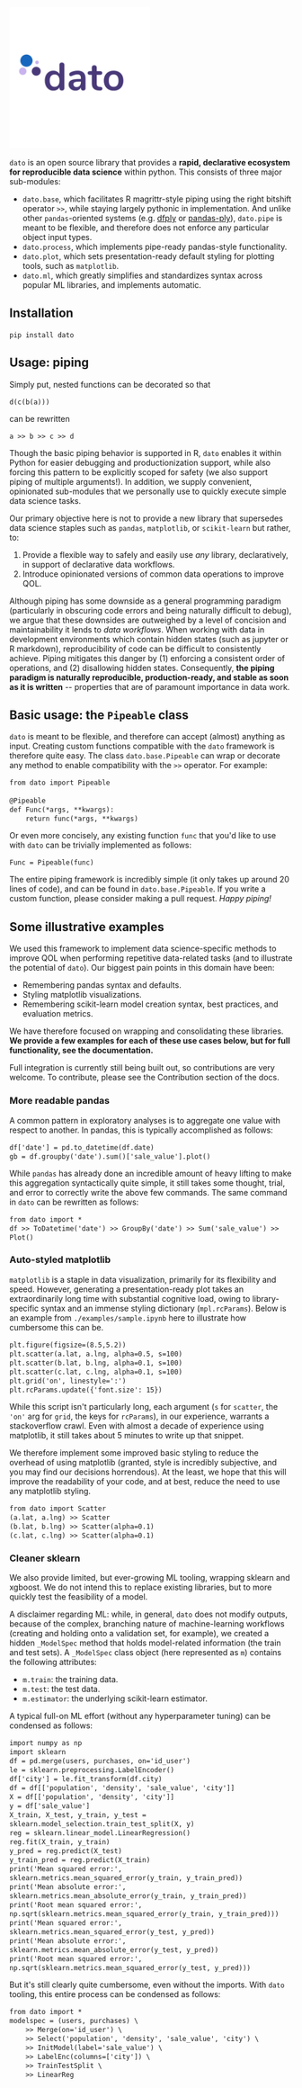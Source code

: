 <img width="250" src="https://github.com/dataframehq/dato/blob/master/docs/_static/img/dato.png?raw=true">

`dato` is an open source library that provides a **rapid, declarative ecosystem for reproducible data science** within python. This consists of three major sub-modules:

* `dato.base`, which facilitates R magrittr-style piping using the right bitshift operator `>>`, while staying largely pythonic in implementation. And unlike other `pandas`-oriented systems \(e.g. [dfply](https://github.com/kieferk/dfply) or [pandas-ply](https://github.com/coursera/pandas-ply)\), `dato.pipe` is meant to be flexible, and therefore does not enforce any particular object input types.
* `dato.process`, which implements pipe-ready pandas-style functionality.
* `dato.plot`, which sets presentation-ready default styling for plotting tools, such as `matplotlib`.
* `dato.ml`, which greatly simplifies and standardizes syntax across popular ML libraries, and implements automatic.

## Installation

```text
pip install dato
```


## Usage: piping

Simply put, nested functions can be decorated so that

```text
d(c(b(a)))
```

can be rewritten

```text
a >> b >> c >> d
```

Though the basic piping behavior is supported in R, `dato` enables it within Python for easier debugging and productionization support, while also forcing this pattern to be explicitly scoped for safety \(we also support piping of multiple arguments!\). In addition, we supply convenient, opinionated sub-modules that we personally use to quickly execute simple data science tasks.

Our primary objective here is not to provide a new library that supersedes data science staples such as `pandas`, `matplotlib`, or `scikit-learn` but rather, to:

1. Provide a flexible way to safely and easily use _any_ library, declaratively, in support of declarative data workflows.
2. Introduce opinionated versions of common data operations to improve QOL.

Although piping has some downside as a general programming paradigm \(particularly in obscuring code errors and being naturally difficult to debug\), we argue that these downsides are outweighed by a level of concision and maintainability it lends to _data workflows_. When working with data in development environments which contain hidden states \(such as jupyter or R markdown\), reproducibility of code can be difficult to consistently achieve. Piping mitigates this danger by \(1\) enforcing a consistent order of operations, and \(2\) disallowing hidden states. Consequently, **the piping paradigm is naturally reproducible, production-ready, and stable as soon as it is written** -- properties that are of paramount importance in data work.

## Basic usage: the `Pipeable` class

`dato` is meant to be flexible, and therefore can accept \(almost\) anything as input. Creating custom functions compatible with the `dato` framework is therefore quite easy. The class `dato.base.Pipeable` can wrap or decorate any method to enable compatibility with the `>>` operator. For example:

```text
from dato import Pipeable

@Pipeable
def Func(*args, **kwargs):
    return func(*args, **kwargs)
```

Or even more concisely, any existing function `func` that you'd like to use with `dato` can be trivially implemented as follows:

```text
Func = Pipeable(func)
```

The entire piping framework is incredibly simple \(it only takes up around 20 lines of code\), and can be found in `dato.base.Pipeable`. If you write a custom function, please consider making a pull request. _Happy piping!_

## Some illustrative examples

We used this framework to implement data science-specific methods to improve QOL when performing repetitive data-related tasks \(and to illustrate the potential of `dato`\). Our biggest pain points in this domain have been:

* Remembering pandas syntax and defaults.
* Styling matplotlib visualizations.
* Remembering scikit-learn model creation syntax, best practices, and evaluation metrics.

We have therefore focused on wrapping and consolidating these libraries. **We provide a few examples for each of these use cases below, but for full functionality, see the documentation.**

Full integration is currently still being built out, so contributions are very welcome. To contribute, please see the Contribution section of the docs.

### More readable pandas

A common pattern in exploratory analyses is to aggregate one value with respect to another. In pandas, this is typically accomplished as follows:

```text
df['date'] = pd.to_datetime(df.date)
gb = df.groupby('date').sum()['sale_value'].plot()
```

While `pandas` has already done an incredible amount of heavy lifting to make this aggregation syntactically quite simple, it still takes some thought, trial, and error to correctly write the above few commands. The same command in `dato` can be rewritten as follows:

```text
from dato import *
df >> ToDatetime('date') >> GroupBy('date') >> Sum('sale_value') >> Plot()
```

### Auto-styled matplotlib

`matplotlib` is a staple in data visualization, primarily for its flexibility and speed. However, generating a presentation-ready plot takes an extraordinarily long time with substantial cognitive load, owing to library-specific syntax and an immense styling dictionary \(`mpl.rcParams`\). Below is an example from `./examples/sample.ipynb` here to illustrate how cumbersome this can be.

```text
plt.figure(figsize=(8.5,5.2))
plt.scatter(a.lat, a.lng, alpha=0.5, s=100)
plt.scatter(b.lat, b.lng, alpha=0.1, s=100)
plt.scatter(c.lat, c.lng, alpha=0.1, s=100)
plt.grid('on', linestyle=':')
plt.rcParams.update({'font.size': 15})
```

While this script isn't particularly long, each argument \(`s` for `scatter`, the `'on'` arg for `grid`, the keys for `rcParams`\), in our experience, warrants a stackoverflow crawl. Even with almost a decade of experience using matplotlib, it still takes about 5 minutes to write up that snippet.

We therefore implement some improved basic styling to reduce the overhead of using matplotlib \(granted, style is incredibly subjective, and you may find our decisions horrendous\). At the least, we hope that this will improve the readability of your code, and at best, reduce the need to use any matplotlib styling.

```text
from dato import Scatter
(a.lat, a.lng) >> Scatter
(b.lat, b.lng) >> Scatter(alpha=0.1)
(c.lat, c.lng) >> Scatter(alpha=0.1)
```

### Cleaner sklearn

We also provide limited, but ever-growing ML tooling, wrapping sklearn and xgboost. We do not intend this to replace existing libraries, but to more quickly test the feasibility of a model.

A disclaimer regarding ML: while, in general, `dato` does not modify outputs, because of the complex, branching nature of machine-learning workflows \(creating and holding onto a validation set, for example\), we created a hidden `_ModelSpec` method that holds model-related information \(the train and test sets\). A `_ModelSpec` class object \(here represented as `m`\) contains the following attributes:

* `m.train`: the training data.
* `m.test`: the test data.
* `m.estimator`: the underlying scikit-learn estimator.

A typical full-on ML effort (without any hyperparameter tuning) can be condensed as follows:

```text
import numpy as np
import sklearn
df = pd.merge(users, purchases, on='id_user')
le = sklearn.preprocessing.LabelEncoder()
df['city'] = le.fit_transform(df.city)
df = df[['population', 'density', 'sale_value', 'city']]
X = df[['population', 'density', 'city']]
y = df['sale_value']
X_train, X_test, y_train, y_test = sklearn.model_selection.train_test_split(X, y)
reg = sklearn.linear_model.LinearRegression()
reg.fit(X_train, y_train)
y_pred = reg.predict(X_test)
y_train_pred = reg.predict(X_train)
print('Mean squared error:', sklearn.metrics.mean_squared_error(y_train, y_train_pred))
print('Mean absolute error:', sklearn.metrics.mean_absolute_error(y_train, y_train_pred))
print('Root mean squared error:', np.sqrt(sklearn.metrics.mean_squared_error(y_train, y_train_pred)))
print('Mean squared error:', sklearn.metrics.mean_squared_error(y_test, y_pred))
print('Mean absolute error:', sklearn.metrics.mean_absolute_error(y_test, y_pred))
print('Root mean squared error:', np.sqrt(sklearn.metrics.mean_squared_error(y_test, y_pred)))
```

But it's still clearly quite cumbersome, even without the imports. With `dato` tooling, this entire process can be condensed as follows:

```text
from dato import *
modelspec = (users, purchases) \
    >> Merge(on='id_user') \
    >> Select('population', 'density', 'sale_value', 'city') \
    >> InitModel(label='sale_value') \
    >> LabelEnc(columns=['city']) \
    >> TrainTestSplit \
    >> LinearReg
```


